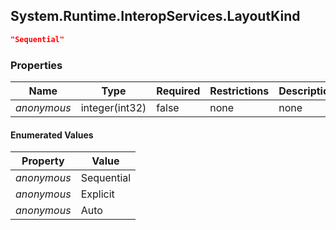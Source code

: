 
<h2 id="tocS_System.Runtime.InteropServices.LayoutKind">System.Runtime.InteropServices.LayoutKind</h2>

<a id="schemasystem.runtime.interopservices.layoutkind"></a>
<a id="schema_System.Runtime.InteropServices.LayoutKind"></a>
<a id="tocSsystem.runtime.interopservices.layoutkind"></a>
<a id="tocssystem.runtime.interopservices.layoutkind"></a>

```json
"Sequential"

```

### Properties

|Name|Type|Required|Restrictions|Description|
|---|---|---|---|---|
|*anonymous*|integer(int32)|false|none|none|

#### Enumerated Values

|Property|Value|
|---|---|
|*anonymous*|Sequential|
|*anonymous*|Explicit|
|*anonymous*|Auto|


